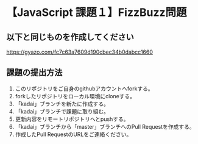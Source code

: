 # 【JavaScript 課題１】FizzBuzz問題
## 以下と同じものを作成してください
https://gyazo.com/fc7c63a7609d190cbec34b0dabcc1660

## 課題の提出方法
1. このリポジトリをご自身のgithubアカウントへforkする。
2. forkしたリポジトリをローカル環境にcloneする。 
3. 「kadai」ブランチを新たに作成する。
3. 「kadai」ブランチで課題に取り組む。
4. 更新内容をリモートリポジトリへとpushする。
5. 「kadai」ブランチから「master」ブランチへのPull Requestを作成する。
6. 作成したPull RequestのURLをご連絡ください。

